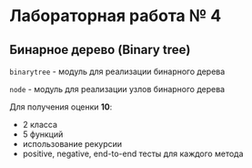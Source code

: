 # Лабораторная работа № 4
## Бинарное дерево (Binary tree)

`binarytree` - модуль для реализации бинарного дерева

`node` - модуль для реализации узлов бинарного дерева

Для получения оценки **10**:
- 2 класса
- 5 функций
- использование рекурсии
- positive, negative, end-to-end тесты для каждого метода
